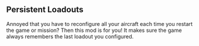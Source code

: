 ## Persistent Loadouts

Annoyed that you have to reconfigure all your aircraft each time you restart the game or mission? Then this mod is for you! It makes sure the game always remembers the last loadout you configured.